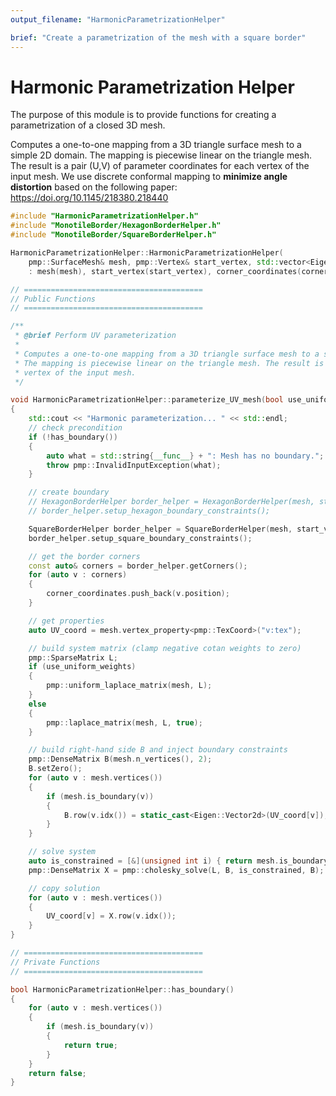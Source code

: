 ```yaml
---
output_filename: "HarmonicParametrizationHelper"

brief: "Create a parametrization of the mesh with a square border"
---
```


# Harmonic Parametrization Helper

The purpose of this module is to provide functions for creating a parametrization of a closed 3D mesh.

Computes a one-to-one mapping from a 3D triangle surface mesh to a simple 2D domain.
The mapping is piecewise linear on the triangle mesh. The result is a pair (U,V) of parameter coordinates for each
vertex of the input mesh. We use discrete conformal mapping to **minimize angle distortion** based on the following paper:
https://doi.org/10.1145/218380.218440

```cpp
#include "HarmonicParametrizationHelper.h"
#include "MonotileBorder/HexagonBorderHelper.h"
#include "MonotileBorder/SquareBorderHelper.h"

HarmonicParametrizationHelper::HarmonicParametrizationHelper(
    pmp::SurfaceMesh& mesh, pmp::Vertex& start_vertex, std::vector<Eigen::Vector2d>& corner_coordinates)
    : mesh(mesh), start_vertex(start_vertex), corner_coordinates(corner_coordinates) {};

// ========================================
// Public Functions
// ========================================

/**
 * @brief Perform UV parameterization
 *
 * Computes a one-to-one mapping from a 3D triangle surface mesh to a simple 2D domain.
 * The mapping is piecewise linear on the triangle mesh. The result is a pair (U,V) of parameter coordinates for each
 * vertex of the input mesh.
 */

void HarmonicParametrizationHelper::parameterize_UV_mesh(bool use_uniform_weights)
{
    std::cout << "Harmonic parameterization... " << std::endl;
    // check precondition
    if (!has_boundary())
    {
        auto what = std::string{__func__} + ": Mesh has no boundary.";
        throw pmp::InvalidInputException(what);
    }

    // create boundary
    // HexagonBorderHelper border_helper = HexagonBorderHelper(mesh, start_vertex);
    // border_helper.setup_hexagon_boundary_constraints();

    SquareBorderHelper border_helper = SquareBorderHelper(mesh, start_vertex);
    border_helper.setup_square_boundary_constraints();

    // get the border corners
    const auto& corners = border_helper.getCorners();
    for (auto v : corners)
    {
        corner_coordinates.push_back(v.position);
    }

    // get properties
    auto UV_coord = mesh.vertex_property<pmp::TexCoord>("v:tex");

    // build system matrix (clamp negative cotan weights to zero)
    pmp::SparseMatrix L;
    if (use_uniform_weights)
    {
        pmp::uniform_laplace_matrix(mesh, L);
    }
    else
    {
        pmp::laplace_matrix(mesh, L, true);
    }

    // build right-hand side B and inject boundary constraints
    pmp::DenseMatrix B(mesh.n_vertices(), 2);
    B.setZero();
    for (auto v : mesh.vertices())
    {
        if (mesh.is_boundary(v))
        {
            B.row(v.idx()) = static_cast<Eigen::Vector2d>(UV_coord[v]);
        }
    }

    // solve system
    auto is_constrained = [&](unsigned int i) { return mesh.is_boundary(pmp::Vertex(i)); };
    pmp::DenseMatrix X = pmp::cholesky_solve(L, B, is_constrained, B);

    // copy solution
    for (auto v : mesh.vertices())
    {
        UV_coord[v] = X.row(v.idx());
    }
}

// ========================================
// Private Functions
// ========================================

bool HarmonicParametrizationHelper::has_boundary()
{
    for (auto v : mesh.vertices())
    {
        if (mesh.is_boundary(v))
        {
            return true;
        }
    }
    return false;
}
```
